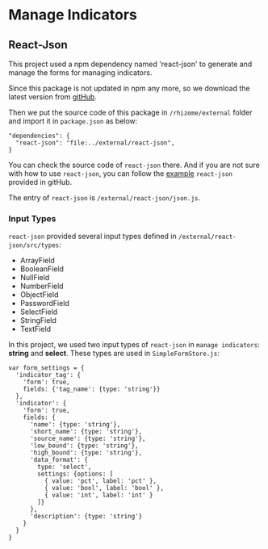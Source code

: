 # Manage Indicators

## React-Json
This project used a npm dependency named 'react-json' to generate and manage the forms for managing indicators.

Since this package is not updated in npm any more, so we download the latest version from [gitHub](https://github.com/arqex/react-json).

Then we put the source code of this package in `/rhizome/external` folder and import it in `package.json` as below:

```
"dependencies": {
  "react-json": "file:../external/react-json",
}
```

You can check the source code of `react-json` there. And if you are not sure with how to use `react-json`, you can follow the [example](http://codepen.io/arqex/pen/rVWYgo?editors=001) `react-json` provided in gitHub.

The entry of `react-json` is `/external/react-json/json.js`.

### Input Types

`react-json` provided several input types defined in `/external/react-json/src/types`:
* ArrayField
* BooleanField
* NullField
* NumberField
* ObjectField
* PasswordField
* SelectField
* StringField
* TextField

In this project, we used two input types of `react-json` in `manage indicators`: **string** and **select**. These types are used in `SimpleFormStore.js`:

```
var form_settings = {
  'indicator_tag': {
    'form': true,
    fields: {'tag_name': {type: 'string'}}
  },
  'indicator': {
    'form': true,
    fields: {
      'name': {type: 'string'},
      'short_name': {type: 'string'},
      'source_name': {type: 'string'},
      'low_bound': {type: 'string'},
      'high_bound': {type: 'string'},
      'data_format': {
        type: 'select',
        settings: {options: [
          { value: 'pct', label: 'pct' },
          { value: 'bool', label: 'bool' },
          { value: 'int', label: 'int' }
        ]}
      },
      'description': {type: 'string'}
    }
  }
}
```


